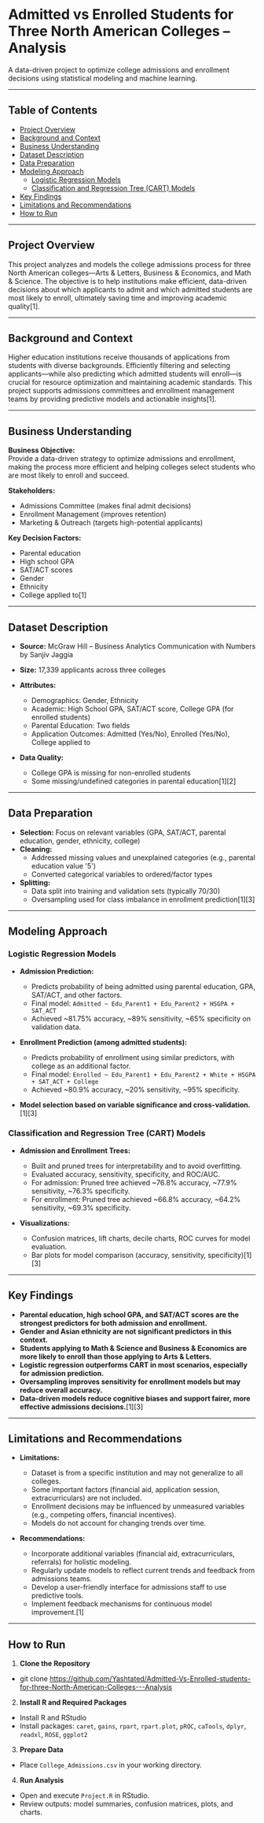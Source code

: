 # Admitted vs Enrolled Students for Three North American Colleges – Analysis

A data-driven project to optimize college admissions and enrollment decisions using statistical modeling and machine learning.

---

## Table of Contents

- [Project Overview](#project-overview)
- [Background and Context](#background-and-context)
- [Business Understanding](#business-understanding)
- [Dataset Description](#dataset-description)
- [Data Preparation](#data-preparation)
- [Modeling Approach](#modeling-approach)
  - [Logistic Regression Models](#logistic-regression-models)
  - [Classification and Regression Tree (CART) Models](#classification-and-regression-tree-cart-models)
- [Key Findings](#key-findings)
- [Limitations and Recommendations](#limitations-and-recommendations)
- [How to Run](#how-to-run)

---

## Project Overview

This project analyzes and models the college admissions process for three North American colleges—Arts & Letters, Business & Economics, and Math & Science. The objective is to help institutions make efficient, data-driven decisions about which applicants to admit and which admitted students are most likely to enroll, ultimately saving time and improving academic quality[1].

---

## Background and Context

Higher education institutions receive thousands of applications from students with diverse backgrounds. Efficiently filtering and selecting applicants—while also predicting which admitted students will enroll—is crucial for resource optimization and maintaining academic standards. This project supports admissions committees and enrollment management teams by providing predictive models and actionable insights[1].

---

## Business Understanding

**Business Objective:**  
Provide a data-driven strategy to optimize admissions and enrollment, making the process more efficient and helping colleges select students who are most likely to enroll and succeed.

**Stakeholders:**  
- Admissions Committee (makes final admit decisions)
- Enrollment Management (improves retention)
- Marketing & Outreach (targets high-potential applicants)

**Key Decision Factors:**  
- Parental education
- High school GPA
- SAT/ACT scores
- Gender
- Ethnicity
- College applied to[1]

---

## Dataset Description

- **Source:** McGraw Hill – Business Analytics Communication with Numbers by Sanjiv Jaggia
- **Size:** 17,339 applicants across three colleges
- **Attributes:**  
  - Demographics: Gender, Ethnicity  
  - Academic: High School GPA, SAT/ACT score, College GPA (for enrolled students)  
  - Parental Education: Two fields  
  - Application Outcomes: Admitted (Yes/No), Enrolled (Yes/No), College applied to

- **Data Quality:**  
  - College GPA is missing for non-enrolled students  
  - Some missing/undefined categories in parental education[1][2]

---

## Data Preparation

- **Selection:** Focus on relevant variables (GPA, SAT/ACT, parental education, gender, ethnicity, college)
- **Cleaning:**  
  - Addressed missing values and unexplained categories (e.g., parental education value '5')
  - Converted categorical variables to ordered/factor types
- **Splitting:**  
  - Data split into training and validation sets (typically 70/30)
  - Oversampling used for class imbalance in enrollment prediction[1][3]

---

## Modeling Approach

### Logistic Regression Models

- **Admission Prediction:**  
  - Predicts probability of being admitted using parental education, GPA, SAT/ACT, and other factors.
  - Final model: `Admitted ~ Edu_Parent1 + Edu_Parent2 + HSGPA + SAT_ACT`
  - Achieved ~81.75% accuracy, ~89% sensitivity, ~65% specificity on validation data.

- **Enrollment Prediction (among admitted students):**  
  - Predicts probability of enrollment using similar predictors, with college as an additional factor.
  - Final model: `Enrolled ~ Edu_Parent1 + Edu_Parent2 + White + HSGPA + SAT_ACT + College`
  - Achieved ~80.9% accuracy, ~20% sensitivity, ~95% specificity.

- **Model selection based on variable significance and cross-validation.**[1][3]

### Classification and Regression Tree (CART) Models

- **Admission and Enrollment Trees:**  
  - Built and pruned trees for interpretability and to avoid overfitting.
  - Evaluated accuracy, sensitivity, specificity, and ROC/AUC.
  - For admission: Pruned tree achieved ~76.8% accuracy, ~77.9% sensitivity, ~76.3% specificity.
  - For enrollment: Pruned tree achieved ~66.8% accuracy, ~64.2% sensitivity, ~69.3% specificity.

- **Visualizations:**  
  - Confusion matrices, lift charts, decile charts, ROC curves for model evaluation.
  - Bar plots for model comparison (accuracy, sensitivity, specificity)[1][3]

---

## Key Findings

- **Parental education, high school GPA, and SAT/ACT scores are the strongest predictors for both admission and enrollment.**
- **Gender and Asian ethnicity are not significant predictors in this context.**
- **Students applying to Math & Science and Business & Economics are more likely to enroll than those applying to Arts & Letters.**
- **Logistic regression outperforms CART in most scenarios, especially for admission prediction.**
- **Oversampling improves sensitivity for enrollment models but may reduce overall accuracy.**
- **Data-driven models reduce cognitive biases and support fairer, more effective admissions decisions.**[1][3]

---

## Limitations and Recommendations

- **Limitations:**
  - Dataset is from a specific institution and may not generalize to all colleges.
  - Some important factors (financial aid, application session, extracurriculars) are not included.
  - Enrollment decisions may be influenced by unmeasured variables (e.g., competing offers, financial incentives).
  - Models do not account for changing trends over time.

- **Recommendations:**
  - Incorporate additional variables (financial aid, extracurriculars, referrals) for holistic modeling.
  - Regularly update models to reflect current trends and feedback from admissions teams.
  - Develop a user-friendly interface for admissions staff to use predictive tools.
  - Implement feedback mechanisms for continuous model improvement.[1]

---

## How to Run

1. **Clone the Repository**
- git clone https://github.com/Yashtated/Admitted-Vs-Enrolled-students-for-three-North-American-Colleges---Analysis

2. **Install R and Required Packages**
- Install R and RStudio
- Install packages: `caret`, `gains`, `rpart`, `rpart.plot`, `pROC`, `caTools`, `dplyr`, `readxl`, `ROSE`, `ggplot2`
3. **Prepare Data**
- Place `College_Admissions.csv` in your working directory.
4. **Run Analysis**
- Open and execute `Project.R` in RStudio.
- Review outputs: model summaries, confusion matrices, plots, and charts.

